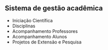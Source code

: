 ## Sistema de gestão acadêmica
- Iniciação Científica
- Disciplinas
- Acompanhamento Professores
- Acompanhamento Alunos
- Projetos de Extensão e Pesquisa
